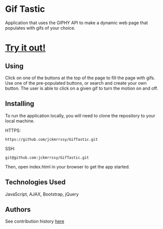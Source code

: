 # Gif Tastic

Application that uses the GIPHY API to make a dynamic web page that populates with gifs of your choice.

# [Try it out!](https://jckmrrssy.github.io/GifTastic/)

## Using
Click on one of the buttons at the top of the page to fill the page with gifs. Use one of the pre-populated buttons, or search and create your own button. The user is able to click on a given gif to turn the motion on and off.

## Installing

To run the application locally, you will need to clone the repository to your local machine.

HTTPS:
````
https://github.com/jckmrrssy/GifTastic.git
````
SSH:
````
git@github.com:jckmrrssy/GifTastic.git
````

Then, open index.html in your browser to get the app started. 

## Technologies Used
JavaScript, AJAX, Bootstrap, jQuery 

## Authors
See contribution history [here](https://github.com/jckmrrssy/GifTastic/graphs/contributors)


